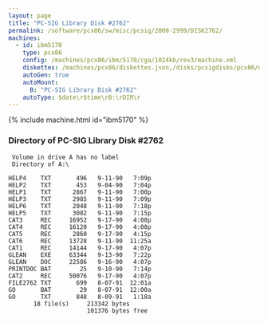 ```yaml
---
layout: page
title: "PC-SIG Library Disk #2762"
permalink: /software/pcx86/sw/misc/pcsig/2000-2999/DISK2762/
machines:
  - id: ibm5170
    type: pcx86
    config: /machines/pcx86/ibm/5170/cga/1024kb/rev3/machine.xml
    diskettes: /machines/pcx86/diskettes.json,/disks/pcsigdisks/pcx86/diskettes.json
    autoGen: true
    autoMount:
      B: "PC-SIG Library Disk #2762"
    autoType: $date\r$time\rB:\rDIR\r
---
```


{% include machine.html id="ibm5170" %}

### Directory of PC-SIG Library Disk #2762

     Volume in drive A has no label
     Directory of A:\

    HELP4    TXT       496   9-11-90   7:09p
    HELP2    TXT       453   9-04-90   7:04p
    HELP1    TXT      2867   9-11-90   7:00p
    HELP3    TXT      2985   9-11-90   7:09p
    HELP6    TXT      2048   9-11-90   7:18p
    HELP5    TXT      3082   9-11-90   7:15p
    CAT3     REC     16952   9-17-90   4:08p
    CAT4     REC     16120   9-17-90   4:08p
    CAT5     REC      2860   9-17-90   4:15p
    CAT6     REC     13728   9-11-90  11:25a
    CAT1     REC     14144   9-17-90   4:07p
    GLEAN    EXE     63344   9-13-90   7:22p
    GLEAN    DOC     22586   9-16-90   4:07p
    PRINTDOC BAT        25   9-10-90   7:14p
    CAT2     REC     50076   9-17-90   4:07p
    FILE2762 TXT       699   8-07-91  12:01a
    GO       BAT        29   8-07-91  12:00a
    GO       TXT       848   8-09-91   1:18a
           18 file(s)     213342 bytes
                          101376 bytes free
